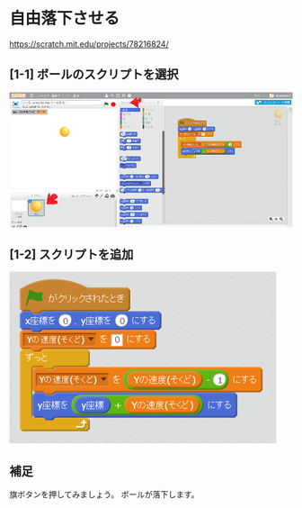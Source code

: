 # 自由落下させる

https://scratch.mit.edu/projects/78216824/


## [1-1] ボールのスクリプトを選択
![](free_fall_001a.png)

## [1-2] スクリプトを追加
![](free_fall_script.png)


## 補足
旗ボタンを押してみましょう。
ボールが落下します。

